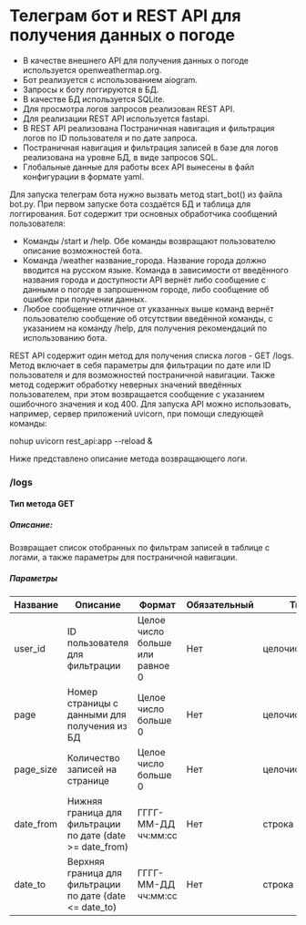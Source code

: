 # Телеграм бот и REST API для получения данных о погоде
* В качестве внешнего API для получения данных о погоде используется openweathermap.org.
* Бот реализуется с использованием aiogram.
* Запросы к боту логгируются в БД.
* В качестве БД используется SQLite.
* Для просмотра логов запросов реализован REST API.
* Для реализации REST API используется fastapi.
* В REST API реализована Постраничная навигация и фильтрация логов по ID пользователя и по дате запроса.
* Постраничная навигация и фильтрация записей в базе для логов реализована на уровне БД, в виде запросов SQL.
* Глобальные данные для работы всех API вынесены в файл конфигурации в формате yaml.

Для запуска телеграм бота нужно вызвать метод start_bot() из файла bot.py. При первом запуске бота создаётся БД и таблица для логгирования. Бот содержит три основных обработчика сообщений пользователя:
* Команды /start и /help. Обе команды возвращают пользователю описание возможностей бота.
* Команда /weather название_города. Название города должно вводится на русском языке. Команда в зависимости от введённого названия города и доступности API вернёт либо сообщение с данными о погоде в запрошенном городе, либо сообщение об ошибке при получении данных.
* Любое сообщение отличное от указанных выше команд вернёт пользователю сообщение об отсутствии введённой команды, с указанием на команду /help, для получения рекомендаций по использованию бота.

REST API содержит один метод для получения списка логов - GET /logs. Метод включает в себя параметры для фильтрации по дате или ID пользователя и для возможностей постраничной навигации. Также метод содержит обработку неверных значений введённых пользователем, при этом возвращается сообщение с указанием ошибочного значения и код 400. Для запуска API можно использовать, например, сервер приложений uvicorn, при помощи следующей команды:

nohup uvicorn rest_api:app --reload &

Ниже представлено описание метода возвращающего логи.

### /logs

#### Тип метода GET

##### Описание:

Возвращает список отобранных по фильтрам записей в таблице с логами, а также параметры для постраничной навигации.

##### Параметры

| Название | Описание | Формат | Обязательный | Тип |
| ---- | ----------- | ----------- | -------- | ---- |
| user_id | ID пользователя для фильтрации | Целое число больше или равное 0 | Нет | целочисленный |
| page | Номер страницы с данными для получения из БД | Целое число больше 0 | Нет | целочисленный |
| page_size | Количество записей на странице | Целое число больше 0 | Нет | целочисленный |
| date_from | Нижняя граница для фильтрации по дате (date >= date_from) | ГГГГ-ММ-ДД чч:мм:сс | Нет | строка |
| date_to | Верхняя граница для фильтрации по дате (date <= date_to) | ГГГГ-ММ-ДД чч:мм:сс | Нет | строка |
